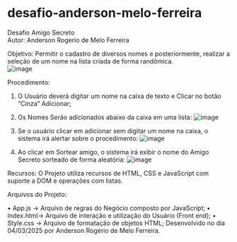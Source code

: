 # desafio-anderson-melo-ferreira
Desafio Amigo Secreto</br>
Autor: Anderson Rogerio de Melo Ferreira

Objetivo: Permitir o cadastro de diversos nomes e posteriormente, realizar a seleção de um nome na lista criada de forma randômica.</br>
 ![image](https://github.com/user-attachments/assets/6e6c57e4-4a9d-45c8-94c5-74dd56a2042b)


Procedimento:
1.	O Usuário deverá digitar um nome na caixa de texto e Clicar no botão “Cinza” Adicionar;
2.	Os Nomes Serão adicionados abaixo da caixa em uma lista:
![image](https://github.com/user-attachments/assets/0e39304f-5564-49ed-bfb3-1a625c4ebe36)
 
3.	Se o usuário clicar em adicionar sem digitar um nome na caixa, o sistema irá alertar sobre o procedimento:
![image](https://github.com/user-attachments/assets/fecdb076-14fb-421c-8558-fdae023bc4dd)

4.	Ao clicar em Sortear amigo, o sistema irá exibir o nome do Amigo Secreto sorteado de forma aleatória:
 ![image](https://github.com/user-attachments/assets/037ed137-9377-4293-8ab4-cc49b6b9194b)

Recursos: O Projeto utiliza recursos de HTML, CSS e JavaScript com suporte a DOM e operações com listas.

Arquivos do Projeto: 

•	App.js -> Arquivo de regras do Negócio composto por JavaScript;
•	Index.html-> Arquivo de interação e utilização do Usuário (Front end); 
•	Style.css -> Arquivo de formatação de objetos HTML;
Desenvolvido no dia 04/03/2025 por Anderson Rogério de Melo Ferreira.
